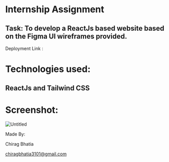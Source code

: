 # Internship Assignment

## Task: To develop a ReactJs based website based on the Figma UI wireframes provided.

Deployment Link : 

# Technologies used:

## ReactJs and Tailwind CSS

# Screenshot:

![Untitled](Internship%20Assignment%20bd5230b78bab48309f5003411d055084/Untitled.png)

Made By:

Chirag Bhatia

chiragbhatia3101@gmail.com

